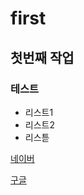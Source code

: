 # first
## 첫번째 작업
### 테스트
- 리스트1
- 리스트2
- 리스튿

[네이버](https://www.naver.com/)

[구글](https://www.google.com/)
